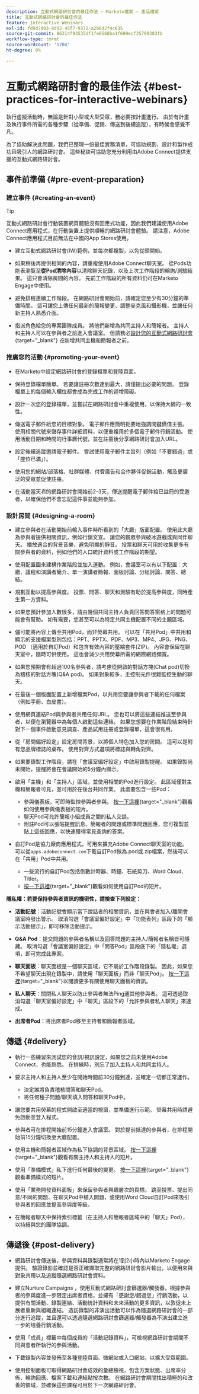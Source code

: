 ```yaml
---
description: 互動式網路研討會的最佳作法 — Marketo檔案 — 產品檔案
title: 互動式網路研討會的最佳作法
feature: Interactive Webinars
exl-id: fd9d7d03-8d92-45f7-9372-a2b6d2f4c635
source-git-commit: 86314f93535df1fe0568ba1f609ecf35799383fb
workflow-type: tm+mt
source-wordcount: '1704'
ht-degree: 0%

---
```


# 互動式網路研討會的最佳作法 {#best-practices-for-interactive-webinars}

執行虛擬活動時，無論是針對小型或大型受眾，務必要按計畫進行。 由於有計畫及執行事件所需的各種步驟（從準備、促銷、傳送到後續追蹤），有時候會感覺不凡。

為了協助解決此問題，我們已整理一份最佳實務清單，可協助規劃、設計和製作成功且吸引人的網路研討會。 這些秘訣可協助您充分利用由Adobe Connect提供支援的互動式網路研討會。

## 事件前準備 {#pre-event-preparation}

### 建立事件 {#creating-an-event}

>[!TIP]
>
>互動式網路研討會行動裝置網頁體驗沒有回應式功能，因此我們建議使用Adobe Connect應用程式，在行動裝置上提供順暢的網路研討會體驗。 請注意，Adobe Connect應用程式目前無法在中國的App Stores使用。

* 建立互動式網路研討會(IW)範例，並每次都複製，以免從頭開始。

* 如果稍後再提供相同的內容，請重複使用Adobe Connect聊天室。 從Pods功能表瀏覽至&#x200B;**從Pod清除內容**&#x200B;以清除聊天記錄，以及上次工作階段的輪詢/測驗結果。 這只會清除房間的內容。 先前工作階段的所有資料仍可在Marketo Engage中使用。

* 避免排程連續工作階段。 在網路研討會開始前，請確定您至少有30分鐘的準備時間。 這可讓您上傳任何最新的簡報變更、調整麥克風和攝影機，並讓任何新主持人熟悉介面。

* 指派角色給您的專案團隊成員。 將他們新增為共同主持人和簡報者。 主持人和主持人可以在參與者之前進入會議室。 但請務必[設計您的互動式網路研討會](/help/marketo/product-docs/demand-generation/events/interactive-webinars/designing-interactive-webinars.md){target="_blank"} _在_&#x200B;新增共同主機和簡報者之前。

### 推廣您的活動 {#promoting-your-event}

* 在Marketo中設定網路研討會的登錄檔單和登陸頁面。

* 保持登錄檔單簡單。 若要讓註冊次數達到最大，請僅提出必要的問題。 登錄檔單上的每個輸入欄位都會成為完成工作的遞增障礙。

* 設計一次您的登錄檔單，並嘗試在網路研討會中重複使用，以保持大綱的一致性。

* 傳送電子郵件給您的目標對象。 電子郵件應簡明扼要地強調關鍵價值主張。 使用相關代號來儲存事件詳細資料，以便重複用於多個電子郵件行銷活動。 使用活動日期和時間的行事曆代號，並在註冊後分享網路研討會加入URL。

* 設定後續追蹤邀請電子郵件。 嘗試使用電子郵件主旨列（例如「不要錯過」或「座位已滿」）。

* 使用您的網站/部落格、社群媒體、付費廣告和合作夥伴促銷活動，觸及更廣泛的受眾並促使註冊。

* 在活動當天&#x200B;_和_&#x200B;的網路研討會開始前2-3天，傳送提醒電子郵件給已註冊的受邀者，以確保他們不會忘記這件事並能夠參加。

### 設計房間 {#designing-a-room}

* 建立參與者在活動開始前輸入事件時所看到的「大廳」版面配置。 使用此大廳為參與者提供相關資訊，例如行銷文宣。 讓您的觀眾參與破冰遊戲或與同伴聊天。 播放適合的背景音樂，避免明顯的靜音。 投票和聊天可用於收集更多有關參與者的資料，例如他們的人口統計資料或工作階段的期望。

* 使用配置圖來建構作業階段並加入運動。 例如，會議室可以有以下配置：大廳、議程和演講者簡介、單一演講者簡報、面板討論、分組討論、問答、總結。

* 規劃互動以提高參與度。 投票、問答、聊天和測驗有助於提高參與度，同時產生第一方資料。

* 如果您預計參加人數很多，請由幾個共同主持人負責回答問答窗格上的問題可能會有幫助。 如有需要，您甚至可以為特定共同主機配置不同的主題區域。

* 儘可能將內容上傳至共用Pod，而非熒幕共用。 可以在「共用Pod」中共用和顯示的支援檔案型別包括：PPT、PPTX、PDF、MP3、MP4、JPG、PNG、POD （適用於自訂Pod）和包含有效內容的壓縮套件(ZIP)。 內容會保留在聊天室中，隨時可供使用。 這也會減少共用熒幕所需的網際網路頻寬。

* 如果您預期會有超過100名參與者，請考慮從開啟的對話方塊(Chat pod)切換為稽核的對話方塊(Q&amp;A pod)。 如果對象較多，主控制元件很難監控生動的聊天。

* 在最後一個版面配置上新增檔案Pod，以共用您要讓參與者下載的任何檔案（例如手冊、白皮書）。

* 使用網頁連結Pod與參與者共用任何URL。 您也可以將這些連結推送至參與者，以便在瀏覽器中為每個人啟動這些連結。 如果您想要在作業階段結束時針對下一個事件啟動意見調查、產品試用註冊或登錄檔單，這會很有用。

* 從「房間偏好設定」設定房間背景，以將個人特色加入您的房間。 這可以是附有您品牌標誌的桌布。 使用對齊方式選項將標誌與轉角對齊。

* 如果要錄製工作階段，請在「會議室偏好設定」中啟用錄製提醒。 如果錄製尚未開始，提醒將會在會議開始的5分鐘內顯示。

* 啟用「主機」和「主持人」區域，並使用相關的Pod進行設定。 此區域僅對主機和簡報者可見，並可用於在後台共同作業。 此處要包含一些Pod：
   * 參與儀表板，可即時監控參與者參與。 [按一下這裡](https://www.youtube.com/watch?v=gf5fu0JK9Hk){target="_blank"}觀看如何使用參與儀表板的短片。
   * 聊天Pod可允許簡報小組成員之間的私人交談。
   * 附註Pod可以張貼提醒訊息、簡報者的問題或標準問題回應，您可複製並貼上這些回應，以快速獲得常見查詢的答案。

* 自訂Pod是協力廠商應用程式，可用來擴充Adobe Connect聊天室的功能。 可以從`apps.adobeconnect.com`下載自訂Pod做為.pod或.zip檔案，然後可以在「共用」Pod中共用。
   * 一些流行的自訂Pod包括倒數計時器、時鐘、石紙剪刀、Word Cloud、Titler。
   * [按一下這裡](https://www.youtube.com/watch?v=1w5nqJqEHQw){target="_blank"}觀看如何使用自訂Pod的短片。

**隱私權：若要保持參與者資訊的機密性，請檢查下列設定：**

* **活動記號**：活動記號會顯示當下說話者的相關資訊，並在與會者加入/離開會議室時發出警示。 取消勾選「會議室偏好設定」中「功能表列」區段下的「顯示活動提示」，即可移除活動提示。

* **Q&amp;A Pod**：提交問題的參與者名稱以及回答問題的主持人/簡報者名稱皆可隱藏。 取消勾選「會議室偏好設定」中「問答Pod」區段底下的「隱私權」選項，即可完成此專案。

* **聊天面板**：聊天面板是一個聊天區域，它不屬於工作階段錄製。 因此，如果您不希望聊天出現在錄製中，請使用「聊天面板」而非「聊天Pod」。 [按一下這裡](https://helpx.adobe.com/adobe-connect/using/notes-chat-q-a-polls.html#chat_panel){target="_blank"}以閱讀更多有關使用聊天面板的資訊。

* **私人聊天**：關閉私人聊天以防止參與者無法Ping通其他參與者。 這可透過取消勾選「聊天室偏好設定」中「聊天」區段下的「允許參與者私人聊天」來達成。

* **出席者Pod**：將出席者Pod移至主持者和簡報者區域。

## 傳遞 {#delivery}

* 執行一些練習來測試您的音訊/視訊設定，如果您之前未使用Adobe Connect，也能熟悉。 在排練時，別忘了加入主持人和共同主持人。

* 要求主持人和主持人至少在開始時間前30分鐘到達，並確定一切都正常運作。
   * 決定誰將負責稽核問答和聊天Pod。
   * 將任何種子問題/聊天填入問答和聊天Pod中。

* 讓您要共用熒幕的程式開啟至適當的視窗，並準備進行示範。 熒幕共用時請避免啟動並登入程式。

* 參與者可在排程開始前15分鐘進入會議室。 對於提前抵達的參與者，在排程開始前15分鐘切換至大廳配置。

* 使用主機和簡報者區域作為私下協調的背景區域。 [按一下這裡](https://www.youtube.com/watch?v=11GkcvIUttY){target="_blank"}觀看有關主持人和主持人的短片。

* 使用「準備模式」私下進行任何最後的變更。 [按一下這裡](https://www.youtube.com/watch?v=kUya84sx-E4){target="_blank"}觀看準備模式的短片。

* 使用「業務開發資料面板」來保留參與者興趣層次的頁標。 跳至投票、提出同意/不同的問題、在聊天Pod中植入問題，或使用Word Cloud自訂Pod來吸引參與者的回應並提高參與度等級。

* 在簡報者聊天中保持索引標籤（在主持人和簡報者區域中的「聊天」Pod），以持續與您的團隊協調。

## 傳遞後 {#post-delivery}

* 網路研討會傳送後，參與資料與錄製通常將在1到2小時內以Marketo Engage提供。 驗證錄影並確認是否正確擷取完整的網路研討會影片輸出，以便用來與對象共用以及追蹤隨選網路研討會資料。

* 建立Nurture Campaigns ，使用互動式網路研討會篩選器/觸發器，根據參與者的參與度進一步限定出席者資格，並擁有「感謝您/錯過您」行銷活動，以提供有關活動、錄製連結、活動統計資料和未來活動的更多資訊，以敦促未上展者重新與組織連結。 造訪錄製的非演出活動可以作為隨選網路研討會的一部分進行追蹤，並且還可以透過隨選網路研討會篩選器/觸發器為不演出建立進一步的培養行銷活動。

* 使用「成員」標籤中每個成員的「活動記錄資料」，可檢視網路研討會期間不同與會者所執行的參與活動。

* 下載錄製內容並發佈至各種登陸頁面、微網站或入口網站，以擴大受眾範圍。

* 使用控制面板可取得網路研討會成效的彙總檢視，包含方案狀態、出席率分佈、輪詢回應、檔案下載和連結點按次數。 在網路研討會期間找出積極的和改善的領域，並確保這些課程可用於下一次網路研討會。
